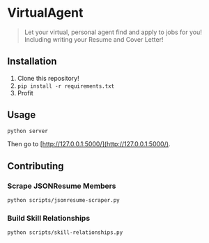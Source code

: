 # VirtualAgent
> Let your virtual, personal agent find and apply to jobs for you! Including writing your Resume and Cover Letter!

## Installation

1. Clone this repository!
2. `pip install -r requirements.txt`
3. Profit

## Usage

```bash
python server
```

Then go to [http://127.0.0.1:5000/](http://127.0.0.1:5000/).

## Contributing

### Scrape JSONResume Members

```bash
python scripts/jsonresume-scraper.py
```

### Build Skill Relationships

```bash
python scripts/skill-relationships.py
```
